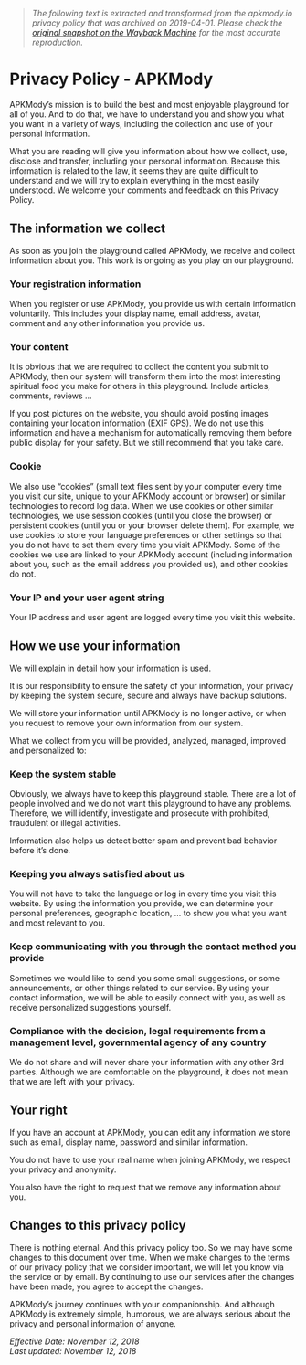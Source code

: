 > *The following text is extracted and transformed from the apkmody.io privacy policy that was archived on 2019-04-01. Please check the [original snapshot on the Wayback Machine](https://web.archive.org/web/20190401051227id_/https%3A//apkmody.io/privacy-policy) for the most accurate reproduction.*

# Privacy Policy - APKMody

APKMody’s mission is to build the best and most enjoyable playground for all of you. And to do that, we have to understand you and show you what you want in a variety of ways, including the collection and use of your personal information.

What you are reading will give you information about how we collect, use, disclose and transfer, including your personal information. Because this information is related to the law, it seems they are quite difficult to understand and we will try to explain everything in the most easily understood. We welcome your comments and feedback on this Privacy Policy.

## The information we collect

As soon as you join the playground called APKMody, we receive and collect information about you. This work is ongoing as you play on our playground.

### Your registration information

When you register or use APKMody, you provide us with certain information voluntarily. This includes your display name, email address, avatar, comment and any other information you provide us.

### Your content

It is obvious that we are required to collect the content you submit to APKMody, then our system will transform them into the most interesting spiritual food you make for others in this playground. Include articles, comments, reviews …

If you post pictures on the website, you should avoid posting images containing your location information (EXIF GPS). We do not use this information and have a mechanism for automatically removing them before public display for your safety. But we still recommend that you take care.

### Cookie

We also use “cookies” (small text files sent by your computer every time you visit our site, unique to your APKMody account or browser) or similar technologies to record log data. When we use cookies or other similar technologies, we use session cookies (until you close the browser) or persistent cookies (until you or your browser delete them). For example, we use cookies to store your language preferences or other settings so that you do not have to set them every time you visit APKMody. Some of the cookies we use are linked to your APKMody account (including information about you, such as the email address you provided us), and other cookies do not.

### Your IP and your user agent string

Your IP address and user agent are logged every time you visit this website.

## How we use your information

We will explain in detail how your information is used.

It is our responsibility to ensure the safety of your information, your privacy by keeping the system secure, secure and always have backup solutions.

We will store your information until APKMody is no longer active, or when you request to remove your own information from our system.

What we collect from you will be provided, analyzed, managed, improved and personalized to:

### Keep the system stable

Obviously, we always have to keep this playground stable. There are a lot of people involved and we do not want this playground to have any problems. Therefore, we will identify, investigate and prosecute with prohibited, fraudulent or illegal activities.

Information also helps us detect better spam and prevent bad behavior before it’s done.

### Keeping you always satisfied about us

You will not have to take the language or log in every time you visit this website. By using the information you provide, we can determine your personal preferences, geographic location, … to show you what you want and most relevant to you.

### Keep communicating with you through the contact method you provide

Sometimes we would like to send you some small suggestions, or some announcements, or other things related to our service. By using your contact information, we will be able to easily connect with you, as well as receive personalized suggestions yourself.

### Compliance with the decision, legal requirements from a management level, governmental agency of any country

We do not share and will never share your information with any other 3rd parties. Although we are comfortable on the playground, it does not mean that we are left with your privacy.

## Your right

If you have an account at APKMody, you can edit any information we store such as email, display name, password and similar information.

You do not have to use your real name when joining APKMody, we respect your privacy and anonymity.

You also have the right to request that we remove any information about you.

## Changes to this privacy policy

There is nothing eternal. And this privacy policy too. So we may have some changes to this document over time. When we make changes to the terms of our privacy policy that we consider important, we will let you know via the service or by email. By continuing to use our services after the changes have been made, you agree to accept the changes.

APKMody’s journey continues with your companionship. And although APKMody is extremely simple, humorous, we are always serious about the privacy and personal information of anyone.

 _Effective Date: November 12, 2018  
Last updated: November 12, 2018_
